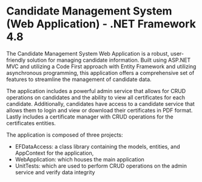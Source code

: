 # Candidate Management System (Web Application) - .NET Framework 4.8
The Candidate Management System Web Application is a robust, user-friendly solution for managing candidate information. Built using ASP.NET MVC and utilizing a Code First approach with Entity Framework and utilizing asynchronous programming, this application offers a comprehensive set of features to streamline the management of candidate data. 

The application includes a powerful admin service that allows for CRUD operations on candidates and the ability to view all certificates for each candidate. Additionally, candidates have access to a candidate service that allows them to login and view or download their certificates in PDF format. Lastly includes a certificate manager with CRUD operations for the certificates entities.

The application is composed of three projects: 
  - EFDataAccess: a class library containing the models, entities, and AppContext for the application, 
  - WebApplication: which houses the main application
  - UnitTests: which are used to perform CRUD operations on the admin service and verify data integrity
